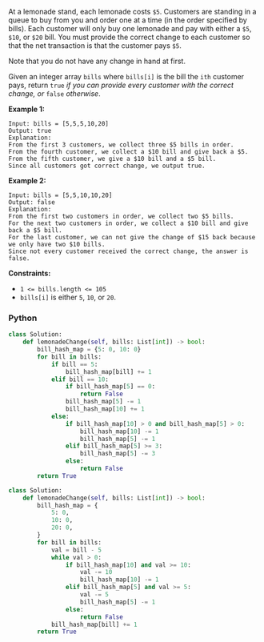 At a lemonade stand, each lemonade costs  `$5`. Customers are standing in a queue to buy from you and order one at a time (in the order specified by bills). Each customer will only buy one lemonade and pay with either a  `$5`,  `$10`, or  `$20`  bill. You must provide the correct change to each customer so that the net transaction is that the customer pays  `$5`.

Note that you do not have any change in hand at first.

Given an integer array  `bills`  where  `bills[i]`  is the bill the  `ith`  customer pays, return  `true`  _if you can provide every customer with the correct change, or_  `false`  _otherwise_.

**Example 1:**
```
Input: bills = [5,5,5,10,20]
Output: true
Explanation: 
From the first 3 customers, we collect three $5 bills in order.
From the fourth customer, we collect a $10 bill and give back a $5.
From the fifth customer, we give a $10 bill and a $5 bill.
Since all customers got correct change, we output true.
```

**Example 2:**
```
Input: bills = [5,5,10,10,20]
Output: false
Explanation:
From the first two customers in order, we collect two $5 bills.
For the next two customers in order, we collect a $10 bill and give back a $5 bill.
For the last customer, we can not give the change of $15 back because we only have two $10 bills.
Since not every customer received the correct change, the answer is false.
```

**Constraints:**

-   `1 <= bills.length <= 105`
-   `bills[i]`  is either  `5`,  `10`, or  `20`.


### Python
```python
class Solution:
    def lemonadeChange(self, bills: List[int]) -> bool:
        bill_hash_map = {5: 0, 10: 0}
        for bill in bills:
            if bill == 5:
                bill_hash_map[bill] += 1
            elif bill == 10:
                if bill_hash_map[5] == 0:
                    return False
                bill_hash_map[5] -= 1
                bill_hash_map[10] += 1
            else:
                if bill_hash_map[10] > 0 and bill_hash_map[5] > 0:
                    bill_hash_map[10] -= 1
                    bill_hash_map[5] -= 1
                elif bill_hash_map[5] >= 3:
                    bill_hash_map[5] -= 3
                else:
                    return False
        return True
```

```python
class Solution:
    def lemonadeChange(self, bills: List[int]) -> bool:
        bill_hash_map = {
            5: 0,
            10: 0,
            20: 0,
        }
        for bill in bills:
            val = bill - 5
            while val > 0:
                if bill_hash_map[10] and val >= 10:
                    val -= 10
                    bill_hash_map[10] -= 1
                elif bill_hash_map[5] and val >= 5:
                    val -= 5
                    bill_hash_map[5] -= 1
                else:
                    return False
            bill_hash_map[bill] += 1
        return True
```